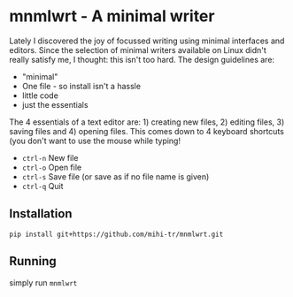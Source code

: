 # mnmlwrt - A minimal writer

Lately I discovered the joy of focussed writing using minimal interfaces and editors. Since the selection of minimal writers available on Linux didn't really satisfy me, I thought: this isn't too hard. The design guidelines are: 

* "minimal"
* One file - so install isn't a hassle
* little code
* just the essentials

The 4 essentials of a text editor are: 1) creating new files, 2) editing files, 3) saving files and 4) opening files. This comes down to 4 keyboard shortcuts (you don't want to use the mouse while typing!

* ```ctrl-n``` New file
* ```ctrl-o``` Open file
* ```ctrl-s``` Save file (or save as if no file name is given)
* ```ctrl-q``` Quit

## Installation

```
pip install git+https://github.com/mihi-tr/mnmlwrt.git
```

## Running

simply run ```mnmlwrt```
